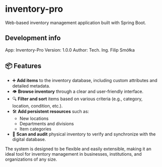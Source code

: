 # inventory-pro
Web-based inventory management application built with Spring Boot. 

## Development info
App: Inventory-Pro 
Version: 1.0.0
Author: Tech. Ing. Filip Smółka

## 📦 Features
- ➕ **Add items** to the inventory database, including custom attributes and detailed metadata.
- 👁️ **Browse inventory** through a clear and user-friendly interface.
- 🔍 **Filter and sort** items based on various criteria (e.g., category, location, condition, etc.).
- 🛠️ **Add persistent resources** such as:
  - New locations
  - Departments and divisions
  - Item categories
- 📄 **Scan and audit** physical inventory to verify and synchronize with the digital database.

The system is designed to be flexible and easily extensible, making it an ideal tool for inventory management in businesses, institutions, and organizations of any size.


